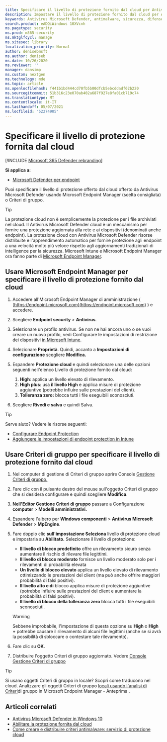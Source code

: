```yaml
---
title: Specificare il livello di protezione fornito dal cloud per Antivirus Microsoft Defender
description: Impostare il livello di protezione fornito dal cloud per Antivirus Microsoft Defender.
keywords: Antivirus Microsoft Defender, antimalware, sicurezza, difensore, cloud, aggressività, livello di protezione
search.product: eADQiWindows 10XVcnh
ms.pagetype: security
ms.prod: m365-security
ms.mktglfcycl: manage
ms.sitesec: library
localization_priority: Normal
author: denisebmsft
ms.author: deniseb
ms.date: 10/26/2020
ms.reviewer: ''
manager: dansimp
ms.custom: nextgen
ms.technology: mde
ms.topic: article
ms.openlocfilehash: f441b1bd444cd70fb5b00dfcb5ebcddadf62b220
ms.sourcegitcommit: 51b316c23e070ab402a687f927e8fa01cb719c74
ms.translationtype: MT
ms.contentlocale: it-IT
ms.lasthandoff: 05/07/2021
ms.locfileid: "52274905"
---
```

# <a name="specify-the-cloud-delivered-protection-level"></a>Specificare il livello di protezione fornita dal cloud

[!INCLUDE [Microsoft 365 Defender rebranding](../../includes/microsoft-defender.md)]


**Si applica a:**

- [Microsoft Defender per endpoint](/microsoft-365/security/defender-endpoint/)

Puoi specificare il livello di protezione offerto dal cloud offerto da Antivirus Microsoft Defender usando Microsoft Endpoint Manager (scelta consigliata) o Criteri di gruppo.

> [!TIP]
> La protezione cloud non è semplicemente la protezione per i file archiviati nel cloud. Il Antivirus Microsoft Defender cloud è un meccanismo per fornire una protezione aggiornata alla rete e ai dispositivi (denominati anche endpoint). La protezione cloud con Antivirus Microsoft Defender risorse distribuite e l'apprendimento automatico per fornire protezione agli endpoint a una velocità molto più veloce rispetto agli aggiornamenti tradizionali di intelligence per la sicurezza. Microsoft Intune e Microsoft Endpoint Manager ora fanno parte di [Microsoft Endpoint Manager](/mem/endpoint-manager-overview). 


## <a name="use-microsoft-endpoint-manager-to-specify-the-level-of-cloud-delivered-protection"></a>Usare Microsoft Endpoint Manager per specificare il livello di protezione fornito dal cloud

1. Accedere all'Microsoft Endpoint Manager di amministrazione ( [https://endpoint.microsoft.com](https://endpoint.microsoft.com) ) e accedere.

2. Scegliere **Endpoint security**  >  **Antivirus**.

3. Selezionare un profilo antivirus. Se non ne hai ancora uno o se vuoi creare un nuovo profilo, vedi Configurare le impostazioni di restrizione dei dispositivi [in Microsoft Intune](/intune/device-restrictions-configure).

4. Selezionare **Proprietà**. Quindi, accanto a **Impostazioni di configurazione** scegliere **Modifica.**

5. Espandere **Protezione cloud** e  quindi selezionare una delle opzioni seguenti nell'elenco Livello di protezione fornito dal cloud:

    1. **High**: applica un livello elevato di rilevamento.
    2. **High plus**: usa **il livello High** e applica misure di protezione aggiuntive (potrebbe influire sulle prestazioni del client).
    3. **Tolleranza zero:** blocca tutti i file eseguibili sconosciuti.

6. Scegliere **Rivedi e salva** e quindi Salva.  

> [!TIP]
> Serve aiuto? Vedere le risorse seguenti:
> - [Configurare Endpoint Protection](/mem/configmgr/protect/deploy-use/endpoint-protection-configure)
> - [Aggiungere le impostazioni di endpoint protection in Intune](/mem/intune/protect/endpoint-protection-configure)
  

## <a name="use-group-policy-to-specify-the-level-of-cloud-delivered-protection"></a>Usare Criteri di gruppo per specificare il livello di protezione fornito dal cloud

1.  Nel computer di gestione di Criteri di gruppo aprire Console [Gestione Criteri di gruppo.](/previous-versions/windows/it-pro/windows-server-2008-R2-and-2008/cc731212(v=ws.11))

2. Fare clic con il pulsante destro del mouse sull'oggetto Criteri di gruppo che si desidera configurare e quindi scegliere **Modifica**.

3.  **Nell'Editor Gestione Criteri di gruppo** passare a Configurazione **computer**  >  **Modelli amministrativi.**

4.  Espandere l'albero per **Windows componenti**  >  **Antivirus Microsoft Defender**  >  **MpEngine**.

5.  Fare doppio clic **sull'impostazione Seleziona** livello di protezione cloud e impostarla su **Abilitato.** Selezionare il livello di protezione:
    - **Il livello di blocco predefinito** offre un rilevamento sicuro senza aumentare il rischio di rilevare file legittimi.
    - **Il livello di blocco moderato** fornisce un livello moderato solo per i rilevamenti di probabilità elevata
    - **Un livello di blocco elevato** applica un livello elevato di rilevamento ottimizzando le prestazioni del client (ma può anche offrire maggiori probabilità di falsi positivi).
    - **Il livello alto e di** blocco applica misure di protezione aggiuntive (potrebbe influire sulle prestazioni del client e aumentare la probabilità di falsi positivi).
    - **Il livello di blocco della tolleranza zero** blocca tutti i file eseguibili sconosciuti.
    
    > [!WARNING]
    > Sebbene improbabile, l'impostazione di questa opzione su **High** o **High +** potrebbe causare il rilevamento di alcuni file legittimi (anche se si avrà la possibilità di sbloccare o contestare tale rilevamento).

6. Fare clic su **OK**.

7. Distribuire l'oggetto Criteri di gruppo aggiornato. Vedere [Console Gestione Criteri di gruppo](/windows/win32/srvnodes/group-policy)

> [!TIP]
> Si usano oggetti Criteri di gruppo in locale? Scopri come traducono nel cloud. Analizzare gli oggetti Criteri di gruppo [locali usando l'analisi di Criteri](/mem/intune/configuration/group-policy-analytics)di gruppo in Microsoft Endpoint Manager - Anteprima . 
  
## <a name="related-articles"></a>Articoli correlati

- [Antivirus Microsoft Defender in Windows 10](microsoft-defender-antivirus-in-windows-10.md)
- [Abilitare la protezione fornita dal cloud](enable-cloud-protection-microsoft-defender-antivirus.md)
- [Come creare e distribuire criteri antimalware: servizio di protezione cloud](/configmgr/protect/deploy-use/endpoint-antimalware-policies#cloud-protection-service)
